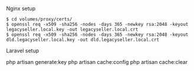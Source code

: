 
Nginx setup
```
$ cd volumes/proxy/certs/
$ openssl req -x509 -sha256 -nodes -days 365 -newkey rsa:2048 -keyout legacyseller.local.key -out legacyseller.local.crt
$ openssl req -x509 -sha256 -nodes -days 365 -newkey rsa:2048 -keyout dld.legacyseller.local.key -out dld.legacyseller.local.crt

```

Laravel setup

php artisan generate:key
php artisan cache:config
php artisan cache:clear



